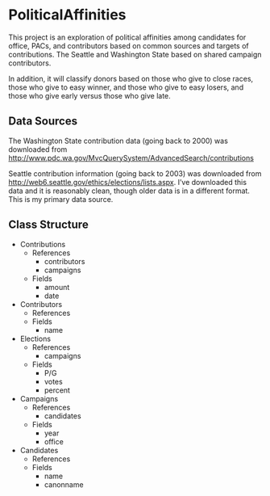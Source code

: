 # PoliticalAffinities

This project is an exploration of political affinities among candidates for office, PACs, and contributors based on
common sources and targets of contributions. The Seattle and Washington State based on
shared campaign contributors.

In addition, it will classify donors based on those who give to close races, those who give to easy winner, and those
who give to easy losers, and those who give early versus those who give late.

## Data Sources

The Washington State contribution data (going back to 2000) was downloaded from http://www.pdc.wa.gov/MvcQuerySystem/AdvancedSearch/contributions

Seattle contribution information (going back to 2003) was downloaded from http://web6.seattle.gov/ethics/elections/lists.aspx. I’ve downloaded this data and it is reasonably clean, though older data is in a different format. This is my primary data source.


## Class Structure
* Contributions
    * References
        * contributors
        * campaigns
    * Fields
        * amount
        * date
* Contributors
    * References
    * Fields
        * name
* Elections
    * References
        * campaigns
    * Fields
        * P/G
        * votes
        * percent
* Campaigns
    * References
        * candidates
    * Fields
        * year
        * office
* Candidates
    * References
    * Fields
        * name
        * canonname
